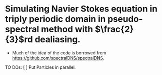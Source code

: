 # Simulating Navier Stokes equation in triply periodic domain in pseudo-spectral method with $`\frac{2}{3}`$rd dealiasing. 

* Much of the idea of the code is borrowed from https://github.com/spectralDNS/spectralDNS.

TO DOs:
[ ] Put Particles in parallel. 

